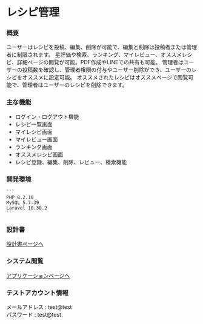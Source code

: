 # レシピ管理

### 概要

ユーザーはレシピを投稿、編集、削除が可能で、編集と削除は投稿者または管理者に制限されます。
星評価や検索、ランキング、マイレビュー、オススメレシピ、詳細ページの閲覧が可能。PDF作成やLINEでの共有も可能。
管理者はユーザーの投稿数を確認し、管理者権限の付与やユーザー削除ができ、ユーザーのレシピをオススメに設定可能。
オススメされたレシピはオススメページで閲覧可能で、管理者はユーザーのレシピを削除できます。

### 主な機能
- ログイン・ログアウト機能
- レシピ一覧画面
- マイレシピ画面
- マイレビュー画面
- ランキング画面
- オススメレシピ画面
- レシピ登録、編集、削除、レビュー、検索機能

### 開発環境
    ```
    PHP 8.2.10
    MySQL 5.7.39
    Laravel 10.38.2
    ```
### 設計書
[設計書ページへ](https://drive.google.com/drive/folders/1cpOBWIsSc8k55MqRiVK7ouFq1OTt8Mob)

### システム閲覧
[アプリケーションページへ](https://resipe-management-67f6fda02d06.herokuapp.com/login)

### テストアカウント情報
メールアドレス :  test@test  
パスワード     :  test@test
